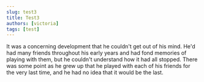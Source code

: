 ```yaml
---
slug: test3
title: Test3
authors: [victoria]
tags: [test]
---
```



It was a concerning development that he couldn't get out of his mind. He'd had many friends throughout his early years and had fond memories of playing with them, but he couldn't understand how it had all stopped. There was some point as he grew up that he played with each of his friends for the very last time, and he had no idea that it would be the last.
